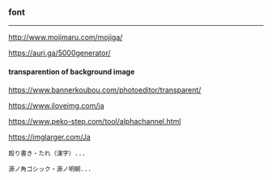 ### font
---
http://www.mojimaru.com/mojiga/

https://auri.ga/5000generator/



#### transparention of background image 
https://www.bannerkoubou.com/photoeditor/transparent/

https://www.iloveimg.com/ja

https://www.peko-step.com/tool/alphachannel.html

https://imglarger.com/Ja










```
殴り書き・たれ（漢字）...

源ノ角ゴシック・源ノ明朝...
```

```
```

```
```


